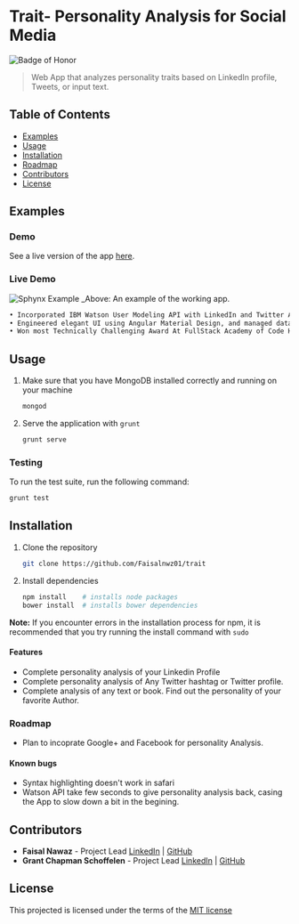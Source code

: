 # Trait- Personality Analysis for Social Media
![Badge of Honor](https://img.shields.io/badge/Built%20at-Fullstack-green.svg?style=flat-square)
> Web App that analyzes personality traits based on LinkedIn profile, Tweets, or input text.

## Table of Contents

- [Examples](#examples)
- [Usage](#usage)
- [Installation](#installation)
- [Roadmap](#roadmap)
- [Contributors](#contributors)
- [License](#license)

## Examples
### Demo

See a live version of the app [here](http://trait.herokuapp.com/login).

### Live Demo

![Sphynx Example](http://i.imgur.com/Rn6A5zk.gif)
_Above: An example of the working app.


```html
• Incorporated IBM Watson User Modeling API with LinkedIn and Twitter APIs to analyze users personality traits 
• Engineered elegant UI using Angular Material Design, and managed data with interactive D3 graph 
• Won most Technically Challenging Award At FullStack Academy of Code Hackathon 2015
```

## Usage

1.  Make sure that you have MongoDB installed correctly and running on your machine

    ```bash
    mongod
    ```
2. Serve the application with `grunt`

    ```bash
    grunt serve
    ```
     
### Testing
To run the test suite, run the following command:

```bash
grunt test
```

## Installation

1. Clone the repository

	```bash
	git clone https://github.com/Faisalnwz01/trait
	```
2.	Install dependencies

	```bash
	npm install    # installs node packages
	bower install  # installs bower dependencies
	```

__Note:__ If you encounter errors in the installation process for npm, it is recommended that you try running the install command with `sudo`



#### Features

-	Complete personality analysis of your Linkedin Profile
-	Complete personality analysis of Any Twitter hashtag or Twitter profile. 
-	Complete analysis of any text or book. Find out the personality of your favorite Author.

### Roadmap
- Plan to incoprate Google+ and Facebook for personality Analysis.

#### Known bugs

- Syntax highlighting doesn't work in safari
- Watson API take few seconds to give personality analysis back, casing the App to slow down a bit in the begining.

## Contributors
* __Faisal Nawaz__ - Project Lead [LinkedIn](https://www.linkedin.com/in/faisalnwz) | [GitHub](https://github.com/faisalnwz01)
* __Grant Chapman Schoffelen__ - Project Lead  [LinkedIn](https://www.linkedin.com/profile/view?id=365808666) | [GitHub](https://github.com/GrantSchoffelen)

## License

This projected is licensed under the terms of the [MIT license](/LICENSE)


